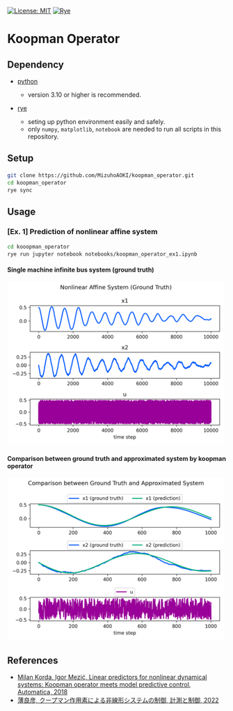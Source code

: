 [![License: MIT](https://img.shields.io/badge/License-MIT-blue.svg)](https://opensource.org/licenses/MIT)
[![Rye](https://img.shields.io/endpoint?url=https://raw.githubusercontent.com/astral-sh/rye/main/artwork/badge.json)](https://rye.astral.sh)

# Koopman Operator

## Dependency

- [python](https://www.python.org/)
  - version 3.10 or higher is recommended.

- [rye](https://rye.astral.sh/)
  - seting up python environment easily and safely.
  - only `numpy`, `matplotlib`, `notebook` are needed to run all scripts in this repository.

## Setup
```sh
git clone https://github.com/MizuhoAOKI/koopman_operator.git
cd koopman_operator
rye sync
```

## Usage

### [Ex. 1] Prediction of nonlinear affine system
```sh
cd kooopman_operator
rye run jupyter notebook notebooks/koopman_operator_ex1.ipynb
```

#### Single machine infinite bus system (ground truth)

<!--
```math
\begin{align}
&\text{system state }\bm{x}\in \mathbb{R}^2 \text{:} \quad \bm{x} = [x_1, x_2], \nonumber \\
&\text{control input }\bm{u}\in \mathbb{R} \text{:} \quad \bm{u} = [u_1], \nonumber \\
&\text{parameters: } D, B, P \in \mathbb{R}. \nonumber \\
\end{align}
```

The state update rule is given by the following equation.
```math
\begin{equation}
\left\{
\begin{align}
\frac{\rm{d}}{\rm{d}t} x_1 &= x_2 \nonumber \\
\frac{\rm{d}}{\rm{d}t} x_2 &= -D x_2 - B \sin x_1 + P + u_1 \nonumber \\
\end{align}
\right. \nonumber
\end{equation}
```
-->

<img src="./media/ex1_training.png" width="500px" alt="ex1_training" />

#### Comparison between ground truth and approximated system by koopman operator

<img src="./media/ex1_evaluation.png" width="500px" alt="ex1_prediction" />


## References
- [Milan Korda, Igor Mezić, Linear predictors for nonlinear dynamical systems: Koopman operator meets model predictive control, Automatica, 2018](https://www.sciencedirect.com/science/article/pii/S000510981830133X)
- [薄良彦, クープマン作用素による非線形システムの制御, 計測と制御, 2022](https://www.jstage.jst.go.jp/article/sicejl/61/2/61_133/_article/-char/ja/)

